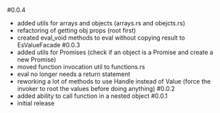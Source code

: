 #0.0.4
* added utils for arrays and objects (arrays.rs and obejcts.rs)
* refactoring of getting obj props (root first)
* created eval_void methods to eval without copying result to EsValueFacade
#0.0.3
* added utils for Promises (check if an object is a Promise and create a new Promise)
* moved function invocation util to functions.rs
* eval no longer needs a return statement
* reworking a lot of methods to use Handle instead of Value (force the invoker to root the values before doing anything)
#0.0.2
* added ability to call function in a nested object 
#0.0.1
* initial release
